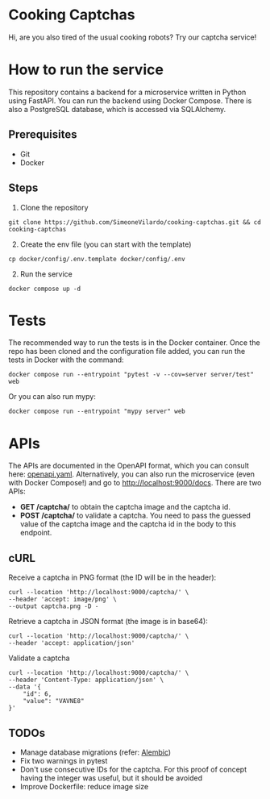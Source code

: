 # Cooking Captchas

Hi, are you also tired of the usual cooking robots? Try our captcha service!

# How to run the service

This repository contains a backend for a microservice written in Python using FastAPI. You can run the backend using Docker Compose. There is also a PostgreSQL database, which is accessed via SQLAlchemy.

## Prerequisites

- Git
- Docker

## Steps

1. Clone the repository

```
git clone https://github.com/SimeoneVilardo/cooking-captchas.git && cd cooking-captchas
```

2. Create the env file (you can start with the template)

```
cp docker/config/.env.template docker/config/.env
```

2. Run the service

```
docker compose up -d
```

# Tests

The recommended way to run the tests is in the Docker container. Once the repo has been cloned and the configuration file added, you can run the tests in Docker with the command:

```
docker compose run --entrypoint "pytest -v --cov=server server/test" web
```

Or you can also run mypy:

```
docker compose run --entrypoint "mypy server" web
```

# APIs

The APIs are documented in the OpenAPI format, which you can consult here: [openapi.yaml](./openapi.yaml).
Alternatively, you can also run the microservice (even with Docker Compose!) and go to [http://localhost:9000/docs](http://localhost:9000/docs).
There are two APIs:

- **GET /captcha/** to obtain the captcha image and the captcha id.
- **POST /captcha/** to validate a captcha. You need to pass the guessed value of the captcha image and the captcha id in the body to this endpoint.

## cURL

Receive a captcha in PNG format (the ID will be in the header):

```
curl --location 'http://localhost:9000/captcha/' \
--header 'accept: image/png' \
--output captcha.png -D -
```

Retrieve a captcha in JSON format (the image is in base64):

```
curl --location 'http://localhost:9000/captcha/' \
--header 'accept: application/json'
```

Validate a captcha

```
curl --location 'http://localhost:9000/captcha/' \
--header 'Content-Type: application/json' \
--data '{
    "id": 6,
    "value": "VAVNE8"
}'
```

## TODOs

- Manage database migrations (refer: [Alembic](https://alembic.sqlalchemy.org/en/latest/index.html))
- Fix two warnings in pytest
- Don't use consecutive IDs for the captcha. For this proof of concept having the integer was useful, but it should be avoided
- Improve Dockerfile: reduce image size
